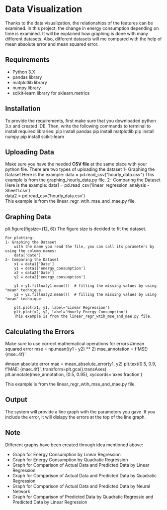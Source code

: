 # Data Visualization

Thanks to the data visualization, the relationships of the features can be examined. In this project, the change in energy consumption depending on time is examined. It will be explained how graphing is done with many different datasets. Also, different datasets will me compared with the help of mean absolute error and mean squared error.

## Requirements
- Python 3.X
- pandas library 
- matplotlib library
- numpy library
- scikit-learn library for sklearn.metrics

## Installation
To provide the requirements, first make sure that you downloaded python 3.x and created IDE. 
Then, write the following commands to terminal to install required libraries:
    pip install pandas
    pip install matplotlib
    pip install numpy
    pip install scikit-learn

## Uploading Data
Make sure you have the needed **CSV file** at the same place with your python file. 
There are two types of uploading the dataset
1- Graphing the Dataset
    Here is the example:
    data = pd.read_csv("hourly_data.csv")
    This example is from the graphing_hourly_data.py file. 
2- Comparing the Dataset
    Here is the example:
    data1 = pd.read_csv('linear_regression_analysis - Sheet1.csv')  
    data2 = pd.read_csv('hourly_data.csv')  
    This example is from the linear_regr_wtih_mse_and_mae.py file. 

## Graphing Data
plt.figure(figsize=(12, 6))
The figure size is decided to fit the dataset. 

    For plotting:
    1- Graphing the Dataset
        with the name you read the file, you can call its parameters by using the column names:
        data['date']
    2- Comparing the Dataset
        x1 = data1['Date']
        y1 = data1['energy_consumption']
        x2 = data2['Date']
        y2 = data2['energy_consumption']

        y1 = y1.fillna(y1.mean())  # filling the missing values by using "mean" technique
        y2 = y2.fillna(y2.mean())  # filling the missing values by using "mean" technique
        
        plt.plot(x1, y1, label='Linear Regression')
        plt.plot(x2, y2, label='Hourly Energy Consumption')
        This example is from the linear_regr_wtih_mse_and_mae.py file. 

## Calculating the Errors
Make sure to use correct mathematical operations for errors
#mean squared error
mse = np.mean((y1 - y2) ** 2)
mse_annotation = f'MSE: {mse:.4f}'

#mean absolute error
mae = mean_absolute_error(y1, y2)
plt.text(0.5, 0.9, f'MAE: {mae:.4f}', transform=plt.gca().transAxes)
plt.annotate(mse_annotation, (0.5, 0.95), xycoords='axes fraction')

This example is from the linear_regr_wtih_mse_and_mae.py file. 

## Output
The system will provide a line graph with the parameters you gave. If you include the error, it will dislapy the errors at the top of the line graph.

## Note
Different graphs have been created through idea mentioned above:
- Graph for Energy Consumption by Linear Regression
- Graph for Energy Consumption by Quadratic Regression
- Graph for Comparison of Actual Data and Predicted Data by Linear Regression
- Graph for Comparison of Actual Data and Predicted Data by Quadratic Regression
- Graph for Comparison of Actual Data and Predicted Data by Neural Network
- Graph for Comparison of Predicted Data by Quadratic Regressio and Predicted Data by Linear Regression